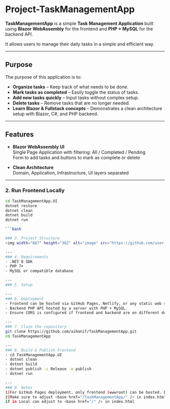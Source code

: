 ﻿# Project-TaskManagementApp

**TaskManagementApp** is a simple **Task Management Application** built using **Blazor WebAssembly** for the frontend and **PHP + MySQL** for the backend API.  

It allows users to manage their daily tasks in a simple and efficient way.

---
## Purpose
The purpose of this application is to:

- **Organize tasks** – Keep track of what needs to be done.
- **Mark tasks as completed** – Easily toggle the status of tasks.
- **Add new tasks quickly** – Input tasks without complex setup.
- **Delete tasks** – Remove tasks that are no longer needed.
- **Learn Blazor & Fullstack concepts** – Demonstrates a clean architecture setup with Blazor, C#, and PHP backend.

---
## Features

- **Blazor WebAssembly UI**  
  Single Page Application with filtering: All / Completed / Pending  
  Form to add tasks and buttons to mark as complete or delete

- **Clean Architecture**  
Domain, Application, Infrastructure, UI layers separated

---
### 2. Run Frontend Locally

```bash
cd TaskManagementApp.UI
dotnet restore
dotnet clean
dotnet build
dotnet run

```bash

### 3. Project Structure
<img width="667" height="302" alt="image" src="https://github.com/user-attachments/assets/75dc459d-6b2b-499d-8c93-2b6fd6dd1072" />

---
### 4. Requirements
- .NET 8 SDK
- PHP 7+
- MySQL or compatible database

---
### 5. Setup

---
### 6. Deployment
- Frontend can be hosted via GitHub Pages, Netlify, or any static web server.
- Backend PHP API hosted by a server with PHP + MySQL.
- Ensure CORS is configured if frontend and backend are on different domains.

---
### 7. Clone the repository
git clone https://github.com/aihanif/TaskManagementApp.git
cd TaskManagementApp

---
### 8. Build & Publish Frontend
- cd TaskManagementApp.UI
- dotnet clean
- dotnet build
- dotnet publish -c Release -o publish
- dotnet run

---
### 9. Notes
1)For GitHub Pages deployment, only frontend (wwwroot) can be hosted. Backend PHP must be on a PHP-enabled server.
2)Make sure to adjust <base href="/TaskManagementApp/" /> in index.html if deploying to GitHub Pages.
if in Local can adjust to <base href="/" /> in index.html

